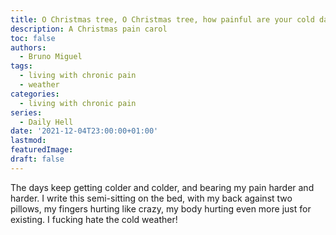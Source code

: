 ```yaml
---
title: O Christmas tree, O Christmas tree, how painful are your cold days
description: A Christmas pain carol
toc: false
authors:
  - Bruno Miguel
tags:
  - living with chronic pain
  - weather
categories:
  - living with chronic pain
series:
  - Daily Hell
date: '2021-12-04T23:00:00+01:00'
lastmod:
featuredImage:
draft: false
---
```


The days keep getting colder and colder, and bearing my pain harder and harder. I write this semi-sitting on the bed, with my back against two pillows, my fingers hurting like crazy, my body hurting even more just for existing. I fucking hate the cold weather!
